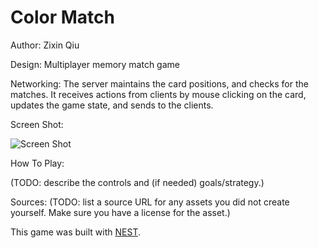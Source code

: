 # Color Match

Author: Zixin Qiu

Design: Multiplayer memory match game

Networking: The server maintains the card positions, and checks for the matches. It receives actions from clients by mouse clicking on the card, updates the game state, and sends to the clients. 



Screen Shot:

![Screen Shot](screenshot.png)

How To Play:

(TODO: describe the controls and (if needed) goals/strategy.)

Sources: (TODO: list a source URL for any assets you did not create yourself. Make sure you have a license for the asset.)

This game was built with [NEST](NEST.md).

